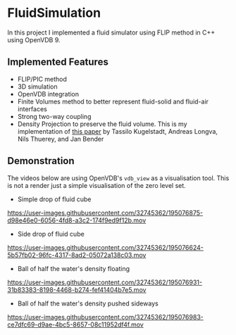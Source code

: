 # FluidSimulation
In this project I implemented a fluid simulator using FLIP method in C++ using OpenVDB 9.

## Implemented Features
* FLIP/PIC method
* 3D simulation
* OpenVDB integration
* Finite Volumes method to better represent fluid-solid and fluid-air interfaces
* Strong two-way coupling
* Density Projection to preserve the fluid volume. This is my implementation of [this paper](https://ieeexplore.ieee.org/stamp/stamp.jsp?arnumber=8869736) by Tassilo Kugelstadt, Andreas Longva, Nils Thuerey, and Jan Bender

## Demonstration
The videos below are using OpenVDB's `vdb_view` as a visualisation tool. This is not a render just a simple visualisation of the zero level set.

- Simple drop of fluid cube

https://user-images.githubusercontent.com/32745362/195076875-d98e46e0-6056-4fd8-a3c2-174f9ed9f12b.mov

- Side drop of fluid cube

https://user-images.githubusercontent.com/32745362/195076624-5b57fb02-96fc-4317-8ad2-05072a138c03.mov

- Ball of half the water's density floating

https://user-images.githubusercontent.com/32745362/195076931-31b83383-8198-4468-b274-fef41404b7e5.mov

- Ball of half the water's density pushed sideways

https://user-images.githubusercontent.com/32745362/195076983-ce7dfc69-d9ae-4bc5-8657-08c11952df4f.mov

